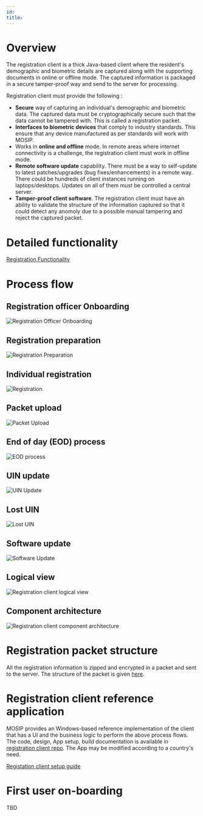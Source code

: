 ```yaml
---
id: 
title: 
---
```

# Overview
The registration client is a thick Java-based client where the resident's demographic and biometric details are captured along with the supporting documents in online or offline mode.   The captured information is packaged in a secure tamper-proof way and send to the server for processing.

Registration client must provide the following :
* **Secure** way of capturing an individual's demographic and biometric data. The captured data must be cryptographically secure such that the data cannot be tampered with.   This is called a registration packet.
* **Interfaces to biometric devices** that comply to industry standards. This ensure that any device manufactured as per standards will work with MOSIP.
* Works in **online and offline** mode. In remote areas where internet connectivity is a challenge, the registration client must work in offline mode.
* **Remote software update** capability.  There must be a way to self-update to latest patches/upgrades (bug fixes/enhancements) in a remote way. There could be hundreds of client instances running on laptops/desktops. Updates on all of them must be controlled a central server.
* **Tamper-proof client software**.  The registration client must have an ability to validate the structure of the information captured so that it could detect any anomoly due to a possible manual tampering and reject the captured packet.

# Detailed functionality
[Registration Functionality](Registration-Functionality.md)

# Process flow

## Registration officer Onboarding
![Registration Officer Onboarding](_images/registration/reg_client_registration_officer_onboarding.jpg)

## Registration preparation
![Registration Preparation](_images/registration/reg_client_registration_prep.jpg)

## Individual registration
![Registration](_images/registration/reg_client_registration.jpg)

## Packet upload
![Packet Upload](_images/registration/reg_client_registration_packet_upload.jpg)

## End of day (EOD) process
![EOD process](_images/registration/reg_client_eod_process.jpg)

## UIN update
![UIN Update](_images/registration/reg_client_uin_update.jpg)

## Lost UIN
![Lost UIN](_images/registration/reg_client_lost_uin.jpg)

## Software update
![Software Update](_images/registration/reg_client_software_update.jpg)

## Logical view
![Registration client logical view](_images/registration/reg_client_logical_architecture.png)

## Component architecture  
![Registration client component architecture](_images/registration/reg_client_component_architecture.png)

# Registration packet structure
All the registration information is zipped and encrypted in a packet and sent to the server. The structure of the packet is given [here](Registration-Packet.md).

# Registration client reference application
MOSIP provides an Windows-based reference implementation of the client that has a UI and the business logic to perform the above process flows.  The code, design, App setup, build documentation is available in [registration client repo](https://github.com/mosip/registration/tree/master/registration).  The App may be modified according to a country's need.

[Registation client setup guide](Registration-Client-Setup.md)

# First user on-boarding
TBD
